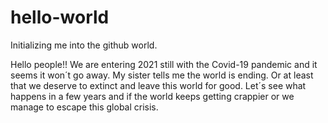 # hello-world
Initializing me into the github world.

Hello people!!
We are entering 2021 still with the Covid-19 pandemic and it seems it won´t go away.
My sister tells me the world is ending. Or at least that we deserve to extinct and leave this world for good. Let´s see what happens in a few years and if the world keeps getting crappier or we manage to escape this global crisis. 
